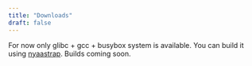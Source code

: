 ```yaml
---
title: "Downloads"
draft: false 
---
```


For now only glibc + gcc + busybox system is available.
You can build it using [nyaastrap](https://github.com/kreatolinux/nyaastrap).
Builds coming soon.
